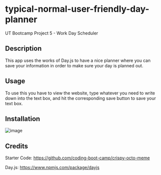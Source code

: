 # typical-normal-user-friendly-day-planner
UT Bootcamp Project 5 - Work Day Scheduler
## Description 
This app uses the works of Day.js to have a nice planner where you can save 
your information in order to make sure your day is planned out.

## Usage
To use this you have to view the website, type whatever you need to write 
down into the text box, and hit the corresponding save button to save your text box.
## Installation
![image](/typical-normal-user-friendly-day-planner/work-day-png.png)

## Credits
Starter Code: https://github.com/coding-boot-camp/crispy-octo-meme

Day.js:  https://www.npmjs.com/package/dayjs